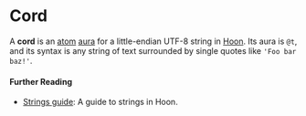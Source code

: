 # Cord

A **cord** is an [atom](glossary/atom) [aura](glossary/aura) for a little-endian UTF-8 string in [Hoon](glossary/hoon). Its aura is `@t`, and its syntax is any string of text surrounded by single quotes like `'Foo bar baz!'`.

#### Further Reading

- [Strings guide](language/hoon/guides/strings): A guide to strings in Hoon.

